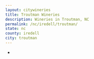 ```yaml
---
layout: citywineries
title: Troutman Wineries
description: Wineries in Troutman, NC
permalink: /nc/iredell/troutman/
state: nc
county: iredell
city: troutman
---
```

-
